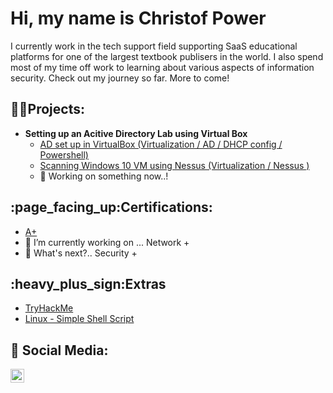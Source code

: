 <h1>Hi, my name is Christof Power</h1>
I currently work in the tech support field supporting SaaS educational platforms for one of the largest textbook publisers in the world. I also spend most of my time off work to learning about various aspects of information security. Check out my journey so far. More to come!

<h2>👨‍💻Projects:</h2>

- <b>Setting up an Acitive Directory Lab using Virtual Box</b>
  - [AD set up in VirtualBox (Virtualization / AD / DHCP config / Powershell)](https://github.com/chryber/Active-Directory-Lab-Project)
  - [Scanning Windows 10 VM using Nessus (Virtualization / Nessus )](https://github.com/chryber/NESSUS-Vulnerability-Scanner)
  - 🔭 Working on something now..!

<h2>:page_facing_up:Certifications:</h2>
 
- [A+](https://www.credly.com/badges/ab04b24a-151d-4885-884f-4bdf2c426dc2/public_url)
- 🔭 I’m currently working on ... Network +
- 🔭 What's next?.. Security +

<h2>:heavy_plus_sign:Extras</h2>

  - [TryHackMe](https://github.com/chryber/TryHackME)
  - [Linux - Simple Shell Script](https://youtu.be/I2ySqce31O4)

<h2> 🤳 Social Media:</h2>

[<img align="left" alt="ChristofPower | LinkedIn" width="22px" src="https://cdn.jsdelivr.net/npm/simple-icons@v3/icons/linkedin.svg" />][linkedin]

[linkedin]: http://www.linkedin.com/in/christofpower
